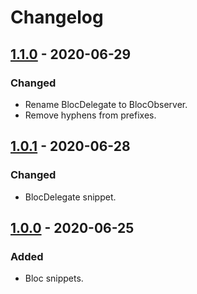 # Changelog

## [1.1.0] - 2020-06-29

### Changed

- Rename BlocDelegate to BlocObserver.
- Remove hyphens from prefixes.

## [1.0.1] - 2020-06-28

### Changed

- BlocDelegate snippet.

## [1.0.0] - 2020-06-25

### Added

- Bloc snippets.

[1.1.0]: https://github.com/zepfietje/vscode-bloc-snippets/releases/tag/1.1.0
[1.0.1]: https://github.com/zepfietje/vscode-bloc-snippets/releases/tag/1.0.1
[1.0.0]: https://github.com/zepfietje/vscode-bloc-snippets/releases/tag/1.0.0
